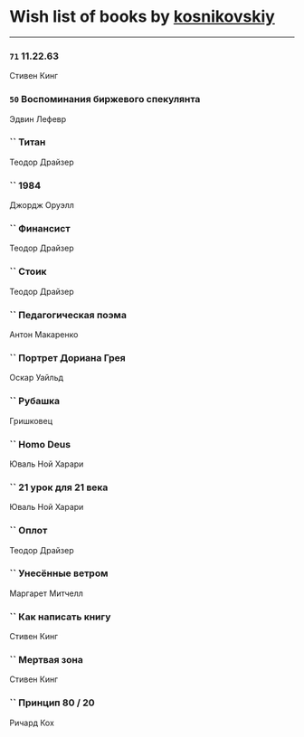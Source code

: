 # Wish list of books by [kosnikovskiy](https://plus.google.com/u/0/118261627879855357372/)
---

### `71` 11.22.63
Стивен Кинг

### `50` Воспоминания биржевого спекулянта
Эдвин Лефевр

### `` Титан
Теодор Драйзер

### `` 1984
Джордж Оруэлл

### `` Финансист
Теодор Драйзер

### `` Стоик
Теодор Драйзер

### `` Педагогическая поэма
Антон Макаренко

### `` Портрет Дориана Грея
Оскар Уайльд

### `` Рубашка
Гришковец

### `` Homo Deus
Юваль Ной Харари

### `` 21 урок для 21 века
Юваль Ной Харари

### `` Оплот
Теодор Драйзер

### `` Унесённые ветром
Маргарет Митчелл

### `` Как написать книгу
Стивен Кинг

### `` Мертвая зона
Стивен Кинг

### `` Принцип 80 / 20
Ричард Кох


